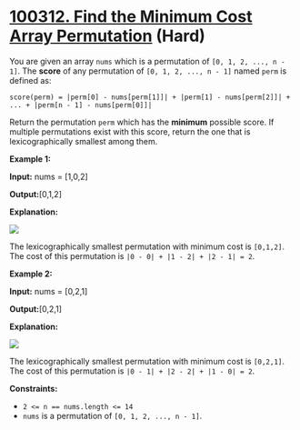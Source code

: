# [100312. Find the Minimum Cost Array Permutation][link] (Hard)

[link]: https://leetcode.cn/contest/weekly-contest-397/problems/find-the-minimum-cost-array-permutation/

You are given an array `nums` which is a permutation of `[0, 1, 2, ..., n - 1]`. The **score** of any
permutation of `[0, 1, 2, ..., n - 1]` named `perm` is defined as:

`score(perm) = |perm[0] - nums[perm[1]]| + |perm[1] - nums[perm[2]]| + ... + |perm[n - 1] -
nums[perm[0]]|`

Return the permutation `perm` which has the **minimum** possible score. If multiple permutations
exist with this score, return the one that is lexicographically smallest among them.

**Example 1:**

**Input:** nums = \[1,0,2\]

**Output:**\[0,1,2\]

**Explanation:**

**![](https://assets.leetcode.com/uploads/2024/04/04/example0gif.gif)**

The lexicographically smallest permutation with minimum cost is `[0,1,2]`. The cost of this
permutation is `|0 - 0| + |1 - 2| + |2 - 1| = 2`.

**Example 2:**

**Input:** nums = \[0,2,1\]

**Output:**\[0,2,1\]

**Explanation:**

**![](https://assets.leetcode.com/uploads/2024/04/04/example1gif.gif)**

The lexicographically smallest permutation with minimum cost is `[0,2,1]`. The cost of this
permutation is `|0 - 1| + |2 - 2| + |1 - 0| = 2`.

**Constraints:**

- `2 <= n == nums.length <= 14`
- `nums` is a permutation of `[0, 1, 2, ..., n - 1]`.
